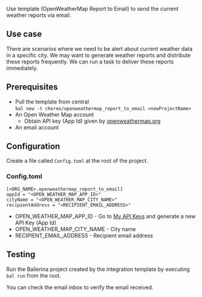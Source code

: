 Use template (OpenWeatherMap Report to Email) to send the current weather reports via email.

## Use case
There are scenarios where we need to be alert about current weather data in a specific city. We may want to generate weather reports
and distribute these reports frequently. We can run a task to deliver these reports immediately.

## Prerequisites
* Pull the template from central  
  `bal new -t choreo/openweathermap_report_to_email <newProjectName>`
* An Open Weather Map account
  * Obtain API key (App Id) given by [openweathermap.org](https://openweathermap.org/)
* An email account

## Configuration
Create a file called `Config.toml` at the root of the project.

### Config.toml
```
[<ORG_NAME>.openweathermap_report_to_email]
appId = "<OPEN_WEATHER_MAP_APP_ID>"  
cityName = "<OPEN_WEATHER_MAP_CITY_NAME>"  
recipientAddress = "<RECIPIENT_EMAIL_ADDRESS>"
```
* OPEN_WEATHER_MAP_APP_ID - Go to [My API Keys](https://home.openweathermap.org/api_keys) and generate a new API Key (App Id)
* OPEN_WEATHER_MAP_CITY_NAME - City name
* RECIPIENT_EMAIL_ADDRESS - Recipient email address

## Testing
Run the Ballerina project created by the integration template by executing `bal run` from the root.

You can check the email inbox to verify the email received.
